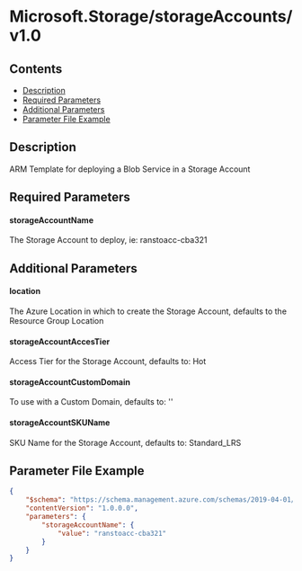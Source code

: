 # Microsoft.Storage/storageAccounts/v1.0

## Contents

* [Description](#description)
* [Required Parameters](#required-parameters)
* [Additional Parameters](#additional-parameters)
* [Parameter File Example](#parameter-file-example)

## Description

ARM Template for deploying a Blob Service in a Storage Account

## Required Parameters

#### storageAccountName

The Storage Account to deploy, ie: ranstoacc-cba321

## Additional Parameters

#### location

The Azure Location in which to create the Storage Account, defaults to the Resource Group Location

#### storageAccountAccesTier

Access Tier for the Storage Account, defaults to: Hot

#### storageAccountCustomDomain

To use with a Custom Domain, defaults to: ''

#### storageAccountSKUName

SKU Name for the Storage Account, defaults to: Standard_LRS

## Parameter File Example

```json
{
    "$schema": "https://schema.management.azure.com/schemas/2019-04-01/deploymentParameters.json#",
    "contentVersion": "1.0.0.0",
    "parameters": {
        "storageAccountName": {
            "value": "ranstoacc-cba321"
        }
    }
}
```